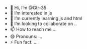 - 👋 Hi, I’m @Gtr-35
- 👀 I’m interested in js
- 🌱 I’m currently learning js and html
- 💞️ I’m looking to collaborate on ..
- 📫 How to reach me ...
- 😄 Pronouns: ...
- ⚡ Fun fact: ...

<!---
Gtr-35/Gtr-35 is a ✨ special ✨ repository because its `README.md` (this file) appears on your GitHub profile.
You can click the Preview link to take a look at your changes.
--->
